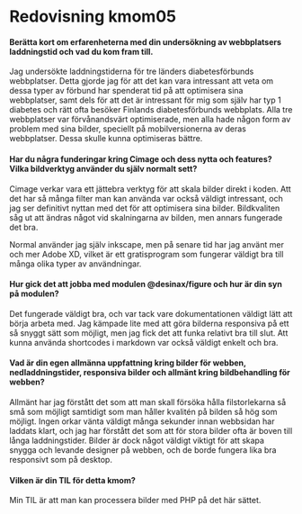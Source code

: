 ---
---
Redovisning kmom05
=========================

#### Berätta kort om erfarenheterna med din undersökning av webbplatsers laddningstid och vad du kom fram till.

Jag undersökte laddningstiderna för tre länders diabetesförbunds webbplatser. Detta gjorde jag för att det kan vara intressant att veta om dessa typer av förbund har spenderat tid på att optimisera sina webbplatser, samt dels för att det är intressant för mig som själv har typ 1 diabetes och rätt ofta besöker Finlands diabetesförbunds webbplats. Alla tre webbplatser var förvånandsvärt optimiserade, men alla hade någon form av problem med sina bilder, speciellt på mobilversionerna av deras webbplatser. Dessa skulle kunna optimiseras bättre.

#### Har du några funderingar kring Cimage och dess nytta och features? Vilka bildverktyg använder du själv normalt sett?

Cimage verkar vara ett jättebra verktyg för att skala bilder direkt i koden. Att det har så många filter man kan använda var också väldigt intressant, och jag ser definitivt nyttan med det för att optimisera sina bilder. Bildkvaliten såg ut att ändras något vid skalningarna av bilden, men annars fungerade det bra.

Normal använder jag själv inkscape, men på senare tid har jag använt mer och mer Adobe XD, vilket är ett gratisprogram som fungerar väldigt bra till många olika typer av användningar.

#### Hur gick det att jobba med modulen @desinax/figure och hur är din syn på modulen?

Det fungerade väldigt bra, och var tack vare dokumentationen väldigt lätt att börja arbeta med. Jag kämpade lite med att göra bilderna responsiva på ett så snyggt sätt som möjligt, men jag fick det att funka relativt bra till slut. Att kunna använda shortcodes i markdown var också väldigt enkelt och bra.

#### Vad är din egen allmänna uppfattning kring bilder för webben, nedladdningstider, responsiva bilder och allmänt kring bildbehandling för webben?

Allmänt har jag förstått det som att man skall försöka hålla filstorlekarna så små som möjligt samtidigt som man håller kvalitén på bilden så hög som möjligt. Ingen orkar vänta väldigt många sekunder innan webbsidan har laddats klart, och jag har förstått det som att för stora bilder ofta är boven till långa laddningstider. Bilder är dock något väldigt viktigt för att skapa snygga och levande designer på webben, och de borde fungera lika bra responsivt som på desktop.

#### Vilken är din TIL för detta kmom?

Min TIL är att man kan processera bilder med PHP på det här sättet.


